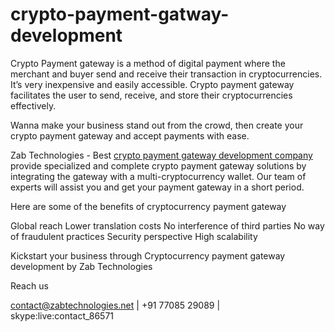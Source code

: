 # crypto-payment-gatway-development

Crypto Payment gateway is a method of digital payment where the merchant and buyer send and receive their transaction in cryptocurrencies. It’s very inexpensive and easily accessible. Crypto payment gateway facilitates the user to send, receive, and store their cryptocurrencies effectively.

Wanna make your business stand out from the crowd, then create your crypto payment gateway and accept payments with ease.

Zab Technologies - Best <a href="https://www.zabtechnologies.net/crypto-payment-gateway-development">crypto payment gateway development company</a> provide specialized and complete crypto payment gateway solutions by integrating the gateway with a multi-cryptocurrency wallet. Our team of experts will assist you and get your payment gateway in a short period.

Here are some of the benefits of cryptocurrency payment gateway

Global reach
Lower translation costs
No interference of third parties
No way of fraudulent practices
Security perspective
High scalability

Kickstart your business through Cryptocurrency payment gateway development by Zab Technologies

Reach us

contact@zabtechnologies.net | +91 77085 29089 | skype:live:contact_86571
